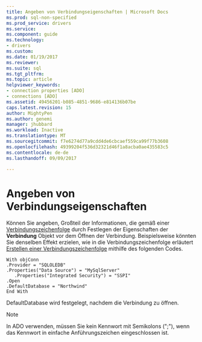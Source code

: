 ```yaml
---
title: Angeben von Verbindungseigenschaften | Microsoft Docs
ms.prod: sql-non-specified
ms.prod_service: drivers
ms.service: 
ms.component: guide
ms.technology:
- drivers
ms.custom: 
ms.date: 01/19/2017
ms.reviewer: 
ms.suite: sql
ms.tgt_pltfrm: 
ms.topic: article
helpviewer_keywords:
- connection properties [ADO]
- connections [ADO]
ms.assetid: 49456201-b085-4851-9686-e814136b07be
caps.latest.revision: 15
author: MightyPen
ms.author: genemi
manager: jhubbard
ms.workload: Inactive
ms.translationtype: MT
ms.sourcegitcommit: f7e6274d77a9cdd4de6cbcaef559ca99f77b3608
ms.openlocfilehash: 49399204f536d32321d46f1a8acba0ae435583c5
ms.contentlocale: de-de
ms.lasthandoff: 09/09/2017

---
```

# <a name="specifying-connection-properties"></a>Angeben von Verbindungseigenschaften
Können Sie angeben, Großteil der Informationen, die gemäß einer [Verbindungszeichenfolge](../../../ado/guide/data/creating-a-connection-string.md) durch Festlegen der Eigenschaften der **Verbindung** Objekt vor dem Öffnen der Verbindung. Beispielsweise könnten Sie denselben Effekt erzielen, wie in die Verbindungszeichenfolge erläutert [Erstellen einer Verbindungszeichenfolge](../../../ado/guide/data/creating-a-connection-string.md) mithilfe des folgenden Codes.  
  
```  
With objConn  
.Provider = "SQLOLEDB"  
.Properties("Data Source") = "MySqlServer"  
   .Properties("Integrated Security") = "SSPI"  
.Open  
.DefaultDatabase = "Northwind"  
End With  
```  
  
 DefaultDatabase wird festgelegt, nachdem die Verbindung zu öffnen.  
  
> [!NOTE]
>  In ADO verwenden, müssen Sie kein Kennwort mit Semikolons (";"), wenn das Kennwort in einfache Anführungszeichen eingeschlossen ist.

